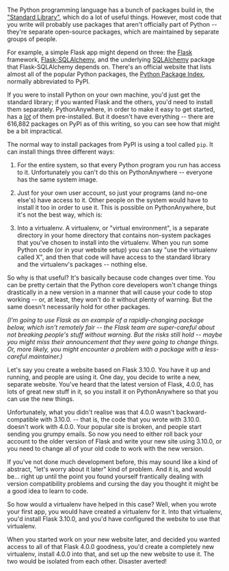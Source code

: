 <!--
.. title: What is a virtualenv, and why would I use one?
.. slug: VirtualenvsExplained
.. date: 2015-05-13 14:35:28 UTC+01:00
.. tags:
.. category:
.. link:
.. description:
.. type: text
-->

The Python programming language has a bunch of packages build in, the
["Standard Library"](https://docs.python.org/3/library/index.html), which do a lot of useful things.
However, most code that you write will probably use packages that aren't officially part of Python --
they're separate open-source packages, which are maintained by separate groups of people.

For example, a simple Flask app might depend on three: the [Flask](http://flask.pocoo.org/) framework,
[Flask-SQLAlchemy](http://flask-sqlalchemy.pocoo.org/),
and the underlying [SQLAlchemy]((http://www.sqlalchemy.org/)) package that Flask-SQLAlchemy depends on.
There's an official website that lists almost
all of the popular Python packages, the [Python Package Index](https://pypi.org/), normally
abbreviated to PyPI.

If you were to install Python on your own machine, you'd just get the standard library; if you wanted
Flask and the others, you'd need to install them separately.   PythonAnywhere, in order to make it easy
to get started, has a [*lot*](https://www.pythonanywhere.com/batteries_included/) of them pre-installed.
But it doesn't have everything -- there are 616,882 packages on PyPI as of this writing, so you can see
how that might be a bit impractical.

The normal way to install packages from PyPI is using a tool called `pip`.  It can install things three
different ways:

1. For the entire system, so that every Python program you run has access to it.  Unfortunately you can't
   do this on PythonAnywhere -- everyone has the same system image.

2. Just for your own user account, so just your programs (and no-one else's) have access to it.  Other
   people on the system would have to install it too in order to use it.  This is possible on PythonAnywhere,
   but it's not the best way, which is:

3. Into a virtualenv.  A virtualenv, or "virtual environment", is a separate directory in your home
   directory that contains non-system packages that you've chosen to install into the virtualenv.
   When you run some Python code (or in your website setup) you can say "use the virtualenv called X",
   and then that code will have access to the standard library and the virtualenv's packages -- nothing else.

So why is that useful?  It's basically because code changes over time.  You can be pretty certain that
the Python core developers won't change things drastically in a new version in a manner that will cause
your code to stop working -- or, at least, they won't do it without plenty of warning.   But the same
doesn't necessarily hold for other packages.

*(I'm going to use Flask as an example of a rapidly-changing package below, which isn't remotely fair --
the Flask team are super-careful about not breaking people's stuff without warning.  But the risks still
hold -- maybe you might miss their announcement that they were going to change things.  Or, more likely,
you might encounter a problem with a package with a less-careful maintainer.)*

Let's say you create a website based on Flask 3.10.0.  You have it up and running, and people are using it.
One day, you decide to write a new, separate website.   You've heard that the latest version of Flask,
4.0.0, has lots of great new stuff in it, so you install it on PythonAnywhere so that you can use the new things.

Unfortunately, what you didn't realise was that 4.0.0 wasn't backward-compatible with 3.10.0. -- that is, the code
that you wrote with 3.10.0. doesn't work with 4.0.0.   Your popular site is broken, and people start sending you
grumpy emails.  So now you need to either roll back your account to the older version of Flask and write your new site using
3.10.0, or you need to change all of your old code to work with the new version.

If you've not done much development before, this may sound like a kind of abstract, "let's worry about it later"
kind of problem.   And it is, and would be... right up until the point you found yourself frantically dealing
with version compatibility problems and cursing the day you thought it might be a good idea to learn to code.

So how would a virtualenv have helped in this case?  Well, when you wrote your first app, you would have created
a virtualenv for it.  Into that virtualenv, you'd install Flask 3.10.0, and you'd have configured the website to
use that virtualenv.

When you started work on your new website later, and decided you wanted access to all of that Flask 4.0.0 goodness,
you'd create a completely new virtualenv, install 4.0.0 into that, and set up the new website to use it.
The two would be isolated from each other.   Disaster averted!

